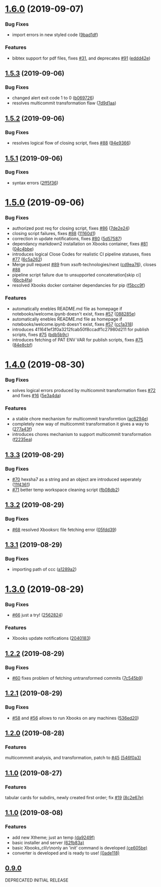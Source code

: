 # [1.6.0](https://github.com/xsoft-technologies/Xbooks/compare/v1.5.3...v1.6.0) (2019-09-07)


### Bug Fixes

* import errors in new styled code ([9bad1df](https://github.com/xsoft-technologies/Xbooks/commit/9bad1df))


### Features

* bibtex support for pdf files, fixes [#31](https://github.com/xsoft-technologies/Xbooks/issues/31), and deprecates [#91](https://github.com/xsoft-technologies/Xbooks/issues/91) ([eddd42e](https://github.com/xsoft-technologies/Xbooks/commit/eddd42e))

## [1.5.3](https://github.com/xsoft-technologies/Xbooks/compare/v1.5.2...v1.5.3) (2019-09-06)


### Bug Fixes

* changed alert exit code 1 to 0 ([b069726](https://github.com/xsoft-technologies/Xbooks/commit/b069726))
* resolves multicommit transformation flaw ([7d9d1aa](https://github.com/xsoft-technologies/Xbooks/commit/7d9d1aa))

## [1.5.2](https://github.com/xsoft-technologies/Xbooks/compare/v1.5.1...v1.5.2) (2019-09-06)


### Bug Fixes

* resolves logical flow of closing script, fixes [#88](https://github.com/xsoft-technologies/Xbooks/issues/88) ([94e9366](https://github.com/xsoft-technologies/Xbooks/commit/94e9366))

## [1.5.1](https://github.com/xsoft-technologies/Xbooks/compare/v1.5.0...v1.5.1) (2019-09-06)


### Bug Fixes

* syntax errors ([2ff5f36](https://github.com/xsoft-technologies/Xbooks/commit/2ff5f36))

# [1.5.0](https://github.com/xsoft-technologies/Xbooks/compare/v1.4.0...v1.5.0) (2019-09-06)


### Bug Fixes

* authorized post req for closing script, fixes [#86](https://github.com/xsoft-technologies/Xbooks/issues/86) ([7de2e24](https://github.com/xsoft-technologies/Xbooks/commit/7de2e24))
* closing script failures, fixes [#88](https://github.com/xsoft-technologies/Xbooks/issues/88) ([11160d1](https://github.com/xsoft-technologies/Xbooks/commit/11160d1))
* correction in update notifications, fixes [#80](https://github.com/xsoft-technologies/Xbooks/issues/80) ([5d57587](https://github.com/xsoft-technologies/Xbooks/commit/5d57587))
* dependancy markdown2 installation on Xbooks container, fixes [#81](https://github.com/xsoft-technologies/Xbooks/issues/81) ([04c4bbe](https://github.com/xsoft-technologies/Xbooks/commit/04c4bbe))
* introduces logical Close Codes for realistic CI pipeline statuses, fixes [#77](https://github.com/xsoft-technologies/Xbooks/issues/77) ([6c5a262](https://github.com/xsoft-technologies/Xbooks/commit/6c5a262))
* Merge pull request [#89](https://github.com/xsoft-technologies/Xbooks/issues/89) from xsoft-technologies/next ([cd9ea76](https://github.com/xsoft-technologies/Xbooks/commit/cd9ea76)), closes [#88](https://github.com/xsoft-technologies/Xbooks/issues/88)
* pipeline script failure due to unsupported concatenation[skip ci] ([6bcb4fa](https://github.com/xsoft-technologies/Xbooks/commit/6bcb4fa))
* resolved Xbooks docker container dependancies for pip ([f5bcc9f](https://github.com/xsoft-technologies/Xbooks/commit/f5bcc9f))


### Features

* automatically enebles README.md file as homepage if notebooks/welcome.ipynb doesn't exist, fixes [#57](https://github.com/xsoft-technologies/Xbooks/issues/57) ([088285e](https://github.com/xsoft-technologies/Xbooks/commit/088285e))
* automatically enebles README.md file as homepage if notebooks/welcome.ipynb doesn't exist, fixes [#57](https://github.com/xsoft-technologies/Xbooks/issues/57) ([cc1a318](https://github.com/xsoft-technologies/Xbooks/commit/cc1a318))
* introduces 411641ef3f0a3212fcab50f8ccadf1c27980d211 for publish scripts, fixes [#75](https://github.com/xsoft-technologies/Xbooks/issues/75) ([bdb5b9c](https://github.com/xsoft-technologies/Xbooks/commit/bdb5b9c))
* introduces fetching of PAT ENV VAR for publish scripts, fixes [#75](https://github.com/xsoft-technologies/Xbooks/issues/75) ([84e8cbf](https://github.com/xsoft-technologies/Xbooks/commit/84e8cbf))


# [1.4.0](https://github.com/xsoft-technologies/Xbooks/compare/v1.3.3...v1.4.0) (2019-08-30)


### Bug Fixes

* solves logical errors produced by multicommit transformation fixes [#72](https://github.com/xsoft-technologies/Xbooks/issues/72) and fixes [#16](https://github.com/xsoft-technologies/Xbooks/issues/16) ([5e3a4da](https://github.com/xsoft-technologies/Xbooks/commit/5e3a4da))


### Features

* a stable chore mechanism for multicommit transformtion ([ac6294e](https://github.com/xsoft-technologies/Xbooks/commit/ac6294e))
* completely new way of multicommit transformation it gives a way to ([277a43f](https://github.com/xsoft-technologies/Xbooks/commit/277a43f))
* introduces chores mechanism to support multicommit transformation ([f2235ea](https://github.com/xsoft-technologies/Xbooks/commit/f2235ea))

## [1.3.3](https://github.com/xsoft-technologies/Xbooks/compare/v1.3.2...v1.3.3) (2019-08-29)


### Bug Fixes

* [#70](https://github.com/xsoft-technologies/Xbooks/issues/70) hexsha7 as a string and an object are introduced seperately ([11f4361](https://github.com/xsoft-technologies/Xbooks/commit/11f4361))
* [#71](https://github.com/xsoft-technologies/Xbooks/issues/71) better temp workspace cleaning script ([fb08db2](https://github.com/xsoft-technologies/Xbooks/commit/fb08db2))

## [1.3.2](https://github.com/xsoft-technologies/Xbooks/compare/v1.3.1...v1.3.2) (2019-08-29)


### Bug Fixes

* [#68](https://github.com/xsoft-technologies/Xbooks/issues/68) resolved Xbooksrc file fetching error ([05fdd39](https://github.com/xsoft-technologies/Xbooks/commit/05fdd39))

## [1.3.1](https://github.com/xsoft-technologies/Xbooks/compare/v1.3.0...v1.3.1) (2019-08-29)


### Bug Fixes

* importing path of ccc ([a1289a2](https://github.com/xsoft-technologies/Xbooks/commit/a1289a2))

# [1.3.0](https://github.com/xsoft-technologies/Xbooks/compare/v1.2.2...v1.3.0) (2019-08-29)


### Bug Fixes

* [#66](https://github.com/xsoft-technologies/Xbooks/issues/66) just a try! ([2562824](https://github.com/xsoft-technologies/Xbooks/commit/2562824))


### Features

* Xbooks update notifications ([2040183](https://github.com/xsoft-technologies/Xbooks/commit/2040183))

## [1.2.2](https://github.com/xsoft-technologies/Xbooks/compare/v1.2.1...v1.2.2) (2019-08-29)


### Bug Fixes

* [#60](https://github.com/xsoft-technologies/Xbooks/issues/60) fixes problem of fetching untransformed commits ([7c545b9](https://github.com/xsoft-technologies/Xbooks/commit/7c545b9))

## [1.2.1](https://github.com/xsoft-technologies/Xbooks/compare/v1.2.0...v1.2.1) (2019-08-29)


### Bug Fixes

* [#58](https://github.com/xsoft-technologies/Xbooks/issues/58) and [#56](https://github.com/xsoft-technologies/Xbooks/issues/56) allows to run Xbooks on any machines ([536ed20](https://github.com/xsoft-technologies/Xbooks/commit/536ed20))



## [1.2.0](https://github.com/xsoft-technologies/Xbooks/compare/v1.1.0...v1.2.0) (2019-08-28)


### Features

multicommmit analysis, and transformation, patch to [#45](https://github.com/xsoft-technologies/Xbooks/issues/45) 
[(546f0a3)](https://github.com/xsoft-technologies/Xbooks/commit/546f0a3)



## [1.1.0](https://github.com/xsoft-technologies/Xbooks/compare/v1.0.0...v1.1.0) (2019-08-27)

### Features
tabular cards for subdirs, newly created first order; fix [#19](https://github.com/xsoft-technologies/Xbooks/issues/19) [(8c2e67e)](https://github.com/xsoft-technologies/Xbooks/commit/8c2e67e)



## [1.1.0](https://github.com/xsoft-technologies/Xbooks/releases/tag/v1.0.0) (2019-08-08)

### Features
- add new Xtheme; just an temp [(da9249f)](https://github.com/xsoft-technologies/Xbooks/commit/da9249f)
- basic installer and server [(62fb83a)](https://github.com/xsoft-technologies/Xbooks/commit/62fb83a)
- basic Xbooks_cli\r\nonly an 'init' command is developed [(ce605be)](https://github.com/xsoft-technologies/Xbooks/commit/ce605be)
- converter is developed and is ready to use! [(0ade118)](https://github.com/xsoft-technologies/Xbooks/commit/0ade118)


## [0.9.0](https://github.com/xsoft-technologies/Xbooks/releases/tag/0.9.0)
DEPRECATED INITIAL RELEASE
